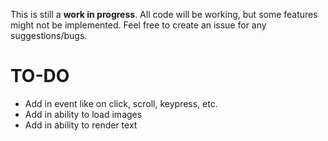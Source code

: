 This is still a **work in progress**. All code will be working, but some features might not be implemented. Feel free to create an issue for any suggestions/bugs.

# TO-DO

- Add in event like on click, scroll, keypress, etc.
- Add in ability to load images
- Add in ability to render text
